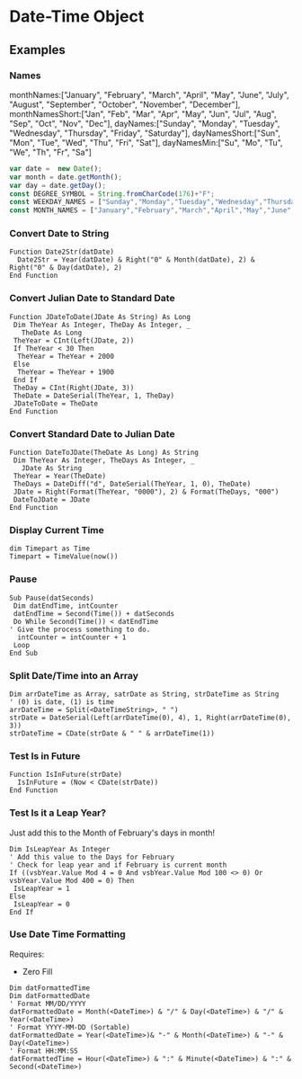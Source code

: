 # Date-Time Object

## Examples

### Names
monthNames:["January", "February", "March", "April", "May", "June", "July", "August", "September", "October", "November", "December"], 
monthNamesShort:["Jan", "Feb", "Mar", "Apr", "May", "Jun", "Jul", "Aug", "Sep", "Oct", "Nov", "Dec"], 
dayNames:["Sunday", "Monday", "Tuesday", "Wednesday", "Thursday", "Friday", "Saturday"], 
dayNamesShort:["Sun", "Mon", "Tue", "Wed", "Thu", "Fri", "Sat"], 
dayNamesMin:["Su", "Mo", "Tu", "We", "Th", "Fr", "Sa"]

```javascript
var date =  new Date();
var month = date.getMonth();
var day = date.getDay();
const DEGREE_SYMBOL = String.fromCharCode(176)+"F";
const WEEKDAY_NAMES = ["Sunday","Monday","Tuesday","Wednesday","Thursday","Friday","Saturday"];
const MONTH_NAMES = ["January","February","March","April","May","June","July","August","September","October","November","December"];
```

### Convert Date to String
```vbscript
Function Date2Str(datDate)
  Date2Str = Year(datDate) & Right("0" & Month(datDate), 2) & Right("0" & Day(datDate), 2)
End Function
```

### Convert Julian Date to Standard Date
```vbscript
Function JDateToDate(JDate As String) As Long
 Dim TheYear As Integer, TheDay As Integer, _
   TheDate As Long
 TheYear = CInt(Left(JDate, 2))
 If TheYear < 30 Then
  TheYear = TheYear + 2000
 Else
  TheYear = TheYear + 1900
 End If
 TheDay = CInt(Right(JDate, 3))
 TheDate = DateSerial(TheYear, 1, TheDay)
 JDateToDate = TheDate
End Function
```

### Convert Standard Date to Julian Date
```vbscript
Function DateToJDate(TheDate As Long) As String
 Dim TheYear As Integer, TheDays As Integer, _
   JDate As String
 TheYear = Year(TheDate)
 TheDays = DateDiff("d", DateSerial(TheYear, 1, 0), TheDate)
 JDate = Right(Format(TheYear, "0000"), 2) & Format(TheDays, "000")
 DateToJDate = JDate
End Function
```

### Display Current Time
```vbscript
dim Timepart as Time
Timepart = TimeValue(now())
```

### Pause
```vbscript
Sub Pause(datSeconds)
 Dim datEndTime, intCounter
 datEndTime = Second(Time()) + datSeconds
 Do While Second(Time()) < datEndTime
' Give the process something to do.
  intCounter = intCounter + 1 
 Loop
End Sub
```

### Split Date/Time into an Array
```vbscript
Dim arrDateTime as Array, satrDate as String, strDateTime as String
' (0) is date, (1) is time
arrDateTime = Split(<DateTimeString>, " ") 
strDate = DateSerial(Left(arrDateTime(0), 4), 1, Right(arrDateTime(0), 3))
strDateTime = CDate(strDate & " " & arrDateTime(1))
```

### Test Is in Future
```vbscript
Function IsInFuture(strDate)
  IsInFuture = (Now < CDate(strDate))
End Function
```

### Test Is it a Leap Year?
Just add this to the Month of February's days in month!
```vbscript
Dim IsLeapYear As Integer 
' Add this value to the Days for February
' Check for leap year and if February is current month
If ((vsbYear.Value Mod 4 = 0 And vsbYear.Value Mod 100 <> 0) Or vsbYear.Value Mod 400 = 0) Then
 IsLeapYear = 1
Else
 IsLeapYear = 0
End If
```

### Use Date Time Formatting
Requires:
- Zero Fill 
```vbscript
Dim datFormattedTime
Dim datFormattedDate
' Format MM/DD/YYYY
datFormattedDate = Month(<DateTime>) & "/" & Day(<DateTime>) & "/" & Year(<DateTime>)
' Format YYYY-MM-DD (Sortable)
datFormattedDate = Year(<DateTime>)& "-" & Month(<DateTime>) & "-" & Day(<DateTime>)
' Format HH:MM:SS
datFormattedTime = Hour(<DateTime>) & ":" & Minute(<DateTime>) & ":" & Second(<DateTime>)
```

